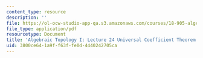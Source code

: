 ```yaml
---
content_type: resource
description: ''
file: https://ol-ocw-studio-app-qa.s3.amazonaws.com/courses/18-905-algebraic-topology-i-fall-2016/3800ce641a9ff63ffe0d4440242705ca_MIT18_905F16_lec24.pdf
file_type: application/pdf
resourcetype: Document
title: 'Algebraic Topology I: Lecture 24 Universal Coefficient Theorem'
uid: 3800ce64-1a9f-f63f-fe0d-4440242705ca
---
```

